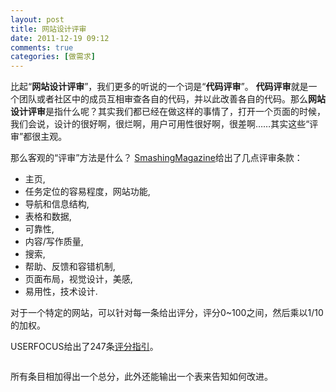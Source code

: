 ```yaml
---
layout: post
title: 网站设计评审
date: 2011-12-19 09:12
comments: true
categories: [做需求]
---
```


比起“<strong>网站设计评审</strong>”，我们更多的听说的一个词是“<strong>代码评审</strong>”。
<strong>代码评审</strong>就是一个团队或者社区中的成员互相审查各自的代码，并以此改善各自的代码。那么<strong>网站设计评审</strong>是指什么呢？其实我们都已经在做这样的事情了，打开一个页面的时候，我们会说，设计的很好啊，很烂啊，用户可用性很好啊，很差啊……其实这些“评审”都很主观。

那么客观的“评审”方法是什么？
<a href="http://uxdesign.smashingmagazine.com/2011/12/16/guide-heuristic-website-reviews/">SmashingMagazine</a>给出了几点评审条款：
<ul>
	<li>主页,</li>
	<li>任务定位的容易程度，网站功能,</li>
	<li>导航和信息结构,</li>
	<li>表格和数据,</li>
	<li>可靠性,</li>
	<li>内容/写作质量,</li>
	<li>搜索,</li>
	<li>帮助、反馈和容错机制,</li>
	<li>页面布局，视觉设计，美感,</li>
	<li>易用性，技术设计.</li></ul>
对于一个特定的网站，可以针对每一条给出评分，评分0~100之间，然后乘以1/10的加权。

USERFOCUS给出了247条<a href="http://www.userfocus.co.uk/resources/guidelines.html">评分指引</a>。

<img class="size-full wp-image-1075" title="table" src="http://yuguo.us/files/2011/12/table.jpg" alt=""   />

所有条目相加得出一个总分，此外还能输出一个表来告知如何改进。

<img class="size-full wp-image-1076" title="12" src="http://yuguo.us/files/2011/12/12.jpg" alt=""   />

<img class="size-full wp-image-1074" title="21" src="http://yuguo.us/files/2011/12/21.jpg" alt=""   />

<img class="size-full wp-image-1077" title="71" src="http://yuguo.us/files/2011/12/71.jpg" alt=""   />

